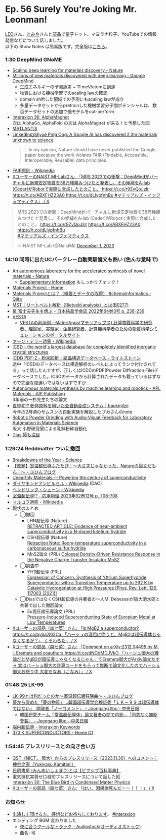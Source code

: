 # Ep. 56 Surely You're Joking Mr. Leonman!

[LEO](https://twitter.com/LE0_jp)さん、[とみや](https://twitter.com/TomiyaAkio)さんと[部品](https://twitter.com/tjmlab)で量子ドット、マヨラナ粒子、YouTubeでの情報発信などについて話しました。  
以下の Show Notes は簡易版です。完全版は[こちら](https://interaxion-podcast.github.io/57)。

### 1:30 DeepMind GNoME

- [Scaling deep learning for materials discovery - Nature](https://www.nature.com/articles/s41586-023-06735-9)
- [Millions of new materials discovered with deep learning - Google DeepMind](https://deepmind.google/discover/blog/millions-of-new-materials-discovered-with-deep-learning/)
  - 生成エネルギーの予測誤差 ~ 11 meV/atomに到達
  - 物質における機械学習でのscaling lawの確認
  - domain shiftした領域での予測にもscaling lawが成立
  - 多量データセットからpretrainした機械学習分子間ポテンシャルは、数百データセットの追加で他モデルをout-perform
- [Interaxion 36: AlphaMagnet](https://interaxion-podcast.github.io/36)  
  次は AlphaGo, AlphaFold の次は AlphaMagnet が来る！と予想した回
- [MATLANTIS](https://matlantis.com/ja/)
- [LinkedInのShyue Ping Ong: A Google AI has discovered 2.2m materials unknown to science](https://www.linkedin.com/posts/ongsp_a-google-ai-has-discovered-22m-materials-activity-7136223630731988992-hHlZ)  
  >…In my opinion, Nature should have never published the Google paper because the work violates FAIR (Findable, Accessible, Interoperable, Reusable) data principles.
- [FAIR原則 - Wikipedia](https://ja.wikipedia.org/wiki/FAIR%E5%8E%9F%E5%89%87)
- [XユーザーのNAIST MI-Labさん: 「MRS 2023での衝撃：DeepMindがバーチャルに新規安定物質を38万種類みつけたと発表し、その候補をA-lab (Ceder)がRobotで実際に合成したとのこと。 https://t.co/r9ZvQoJzlr https://t.co/ABXFHZ23A0 https://t.co/dLIypfnhBu #マテリアルズ・インフォマティクス」 / X](https://twitter.com/NaistMi/status/1730428710283530648?ref_src=twsrc%5Etfw)

<blockquote class="twitter-tweet tw-align-center"><p lang="ja" dir="ltr">MRS 2023での衝撃：DeepMindがバーチャルに新規安定物質を38万種類みつけたと発表し、その候補をA-lab (Ceder)がRobotで実際に合成したとのこと。 <a href="https://t.co/r9ZvQoJzlr">https://t.co/r9ZvQoJzlr</a> <a href="https://t.co/ABXFHZ23A0">https://t.co/ABXFHZ23A0</a> <a href="https://t.co/dLIypfnhBu">https://t.co/dLIypfnhBu</a><br> <a href="https://twitter.com/hashtag/%E3%83%9E%E3%83%86%E3%83%AA%E3%82%A2%E3%83%AB%E3%82%BA%E3%83%BB%E3%82%A4%E3%83%B3%E3%83%95%E3%82%A9%E3%83%9E%E3%83%86%E3%82%A3%E3%82%AF%E3%82%B9?src=hash&amp;ref_src=twsrc%5Etfw">#マテリアルズ・インフォマティクス</a></p>&mdash; NAIST MI-Lab (@NaistMi) <a href="https://twitter.com/NaistMi/status/1730428710283530648?ref_src=twsrc%5Etfw">December 1, 2023</a>
</blockquote> <script async src="https://platform.twitter.com/widgets.js" charset="utf-8"></script>

### 14:10 同時に出たUCバークレー自動実験論文も熱い (色んな意味で)

- [An autonomous laboratory for the accelerated synthesis of novel materials - Nature](https://www.nature.com/articles/s41586-023-06734-w)
  - [Supplementary information](https://www.nature.com/articles/s41586-023-06734-w#Sec14) もしっかりチェック！
- [Materials Project - Home](https://next-gen.materialsproject.org/)
- [Materials Projectとは？（概要とデータの取得） #chemoinformatics - Qiita](https://qiita.com/oki_kosuke/items/6be3d1dbe1c7e16a5276)
- [MST｜リートベルト解析（Rietveld analysis）とは(B0277)](https://www.mst.or.jp/casestudy/tabid/1318/pdid/623/Default.aspx)
- [泉 富士夫先生を偲ぶ - 日本結晶学会誌 2022年64巻3号 p. 238-239](https://www.jstage.jst.go.jp/article/jcrsj/64/3/64_238/_article/-char/ja/)
- [VESTA](https://jp-minerals.org/vesta/jp/)
  - [VESTAの利用例 - MateriApps(マテリアップス) 計算物質科学の研究者、理論家、実験家・企業研究者、計算機科学者のための物質科学シミュレーションのポータルサイト](https://ma.issp.u-tokyo.ac.jp/app-post/1176)
- [ヤーン・テラー効果 - Wikipedia](https://ja.wikipedia.org/wiki/%E3%83%A4%E3%83%BC%E3%83%B3%E3%83%BB%E3%83%86%E3%83%A9%E3%83%BC%E5%8A%B9%E6%9E%9C)
- [ICSD - the world's largest database for completely identified inorganic crystal structures](https://icsd.products.fiz-karlsruhe.de/)
- [ICDD PDF-2 - 粉末回折・結晶構造データベース - ライトストーン](https://www.lightstone.co.jp/icdd/pdf2db.html)  
  途中「ICSDのデータベースは構造解析のレベルによってランク付けされてる」って話したんですが、正しくはICDDのPDF(Powder Diffraction File)データベースでした。ICSDのデータから計算されたデータも載っているはずなので完全な間違いではないはずですが…
- [Autonomous materials synthesis by machine learning and robotics - APL Materials - AIP Publishing](https://pubs.aip.org/aip/apm/article/8/11/111110/569817/Autonomous-materials-synthesis-by-machine-learning)  
  3年前の一杉先生たちの論文
- [世界初!? 粉体原料を用いた全自動合成システム｜baukmilze](https://note.com/baukmilze/n/n244c36f150a2)  
  今年の2月頃のサムスンの自動実験を解説したブカさんのnote
- [Robotic Powder Grinding with Audio-Visual Feedback for Laboratory Automation in Materials Science](https://omron-sinicx.github.io/powder-grinding/)  
  阪大 小野研究室による乳鉢粉砕自動化
- [Dias 師も注目](https://twitter.com/rdias495/status/1729950048383873292)

### 1:29:24 Reddmatter ついに撤回

- [Breakdowns of the Year - Science](https://www.science.org/doi/10.1126/science.adn4880)
- [【改題】室温超伝導ふたたび！～大丈夫じゃなかった、Natureの論文だもん！～ - ぶひんブログ](https://buhin-blog.blogspot.com/2023/03/nature.html)
- [Unearthly Materials — Powering the century of superconductivity](https://www.unearthlymaterials.com/)
- [ダイヤモンドアンビルセル - Wikipedia](https://ja.wikipedia.org/wiki/%E3%83%80%E3%82%A4%E3%83%A4%E3%83%A2%E3%83%B3%E3%83%89%E3%82%A2%E3%83%B3%E3%83%93%E3%83%AB%E3%82%BB%E3%83%AB) (DAC)
- [ヘンドリック・シェーン - Wikipedia](https://ja.wikipedia.org/wiki/%E3%83%98%E3%83%B3%E3%83%89%E3%83%AA%E3%83%83%E3%82%AF%E3%83%BB%E3%82%B7%E3%82%A7%E3%83%BC%E3%83%B3)
- [室温超伝導!? - 応用物理 2023年92巻12号 p. 706-708](https://www.jstage.jst.go.jp/article/oubutsu/92/12/92_706/_article/-char/ja)  
- [マルコフ過程 - Wikipedia](https://ja.wikipedia.org/wiki/%E3%83%9E%E3%83%AB%E3%82%B3%E3%83%95%E9%81%8E%E7%A8%8B)
- 現状のまとめ
  - ◯撤回
    - LHN超伝導 (Nature)  
      [RETRACTED ARTICLE: Evidence of near-ambient superconductivity in a N-doped lutetium hydride](https://www.nature.com/articles/s41586-023-05742-0)
    - CSH超伝導 (Nature)  
      [Retraction Note: Room-temperature superconductivity in a carbonaceous sulfur hydride](https://www.nature.com/articles/s41586-022-05294-9)
    - MnS2論文 (PRL)
      [Colossal Density-Driven Resistance Response in the Negative Charge Transfer Insulator MnS2](https://journals.aps.org/prl/abstract/10.1103/PhysRevLett.127.016401)
  - ◯調査中
    - YH3超伝導 (PRL)  
      [Expression of Concern: Synthesis of Yttrium Superhydride Superconductor with a Transition Temperature up to 262 K by Catalytic Hydrogenation at High Pressures [Phys. Rev. Lett. 126, 117003 (2021)]](https://journals.aps.org/prl/abstract/10.1103/PhysRevLett.131.239902)
  - ◯DiasではなくCSH超伝導の共著者の一人M. Debessaiが阪大清水研と共著で出した撤回論文
    - Eu高圧超伝導論文 (PRL)  
      [Pressure-Induced Superconducting State of Europium Metal at Low Temperatures](https://journals.aps.org/prl/abstract/10.1103/PhysRevLett.102.197002)
- [Xユーザーの部品（森七菜）さん: 「Is MgB2 a superconductor? https://t.co/by6a2l02Ca 「ハーシュの理屈に従うと、MgB2は超伝導体じゃなくなるが？」 くそわろた」 / X](https://twitter.com/tjmlab/status/1732947346336735237)
- [Xユーザーの部品（森七菜）さん: 「Comment on arXiv:2312.04495 by M. I. Eremets and coauthors https://t.co/dNOdMDJVkO 「ハーシュ御大の理論だとMgB2が超伝導じゃなくなるじゃん」てEremets御大がArxiv論文だす → 実はハーシュ御大の計算コードをもらって無断で論文化したのでハーシュ御大お怒り中 大変だなあ（こなみ）」 / X](https://twitter.com/tjmlab/status/1740630564884173035)

### 01:48:25 LK-99

- [LK-99とは何だったのか～室温超伝導狂騒曲～ - ぶひんブログ](https://buhin-blog.blogspot.com/2023/11/lk-99.html)
- [夢から覚めた「夢の物質」…韓国超伝導学会検証委「ＬＫ－９９は超伝導体ではない」　開発者「ノーコメント」 - Joongang Ilbo - 中央日報](https://japanese.joins.com/JArticle/312656)
  - [韓国研究チーム「常温超伝導体」論文著者の間で内紛…「同意なく無断登載」 - Joongang Ilbo - 中央日報](https://japanese.joins.com/JArticle/307694)
- [脳内超伝導 - Interaxion Keywords](https://interaxion-podcast.github.io/keywords/sc-in-brain/)
- [373 K SUPERCONDUCTORS - Home C1](https://www.373k-superconductors.com/)

### 1:54:45 プレスリリースとの向き合い方

- [QST（NICT， 阪大）からのプレスリリース（2023.11.30）へのコメント｜神谷之康（Yukiyasu Kamitani）](https://note.com/ykamit/n/n06d9c6b6e968)
- [民明書房 (みんめいしょぼう)とは【ピクシブ百科事典】](https://dic.pixiv.net/a/%E6%B0%91%E6%98%8E%E6%9B%B8%E6%88%BF)
- 電気抵抗実質ゼロ自前プレスリリースについて話した回  
  [Interaxion 30: The Blue Bird in Condensed Matter Physics](https://interaxion-podcast.github.io/30#11844-%E9%9B%BB%E6%B0%97%E6%8A%B5%E6%8A%97%E5%AE%9F%E8%B3%AA%E3%82%BC%E3%83%AD)
- [Xユーザーの部品（森七菜）さん: 「はい、因果律死んだーー！！！」 / X](https://twitter.com/tjmlab/status/1735919121773236253?t=5q-h_SGiLDhEPG-jqHbiQw&s=19)

### お知らせ

- [出演して頂ける方、感想などお待ちしております](https://interaxion-podcast.github.io/feedback/)。 [#interaxion](https://twitter.com/hashtag/interaxion)
- エンディング BGM 変わりました
  - [夜に合うクールなトラック - Audiostock(オーディオストック)](https://audiostock.jp/audio/1409484)
  - 曲名: 弓
